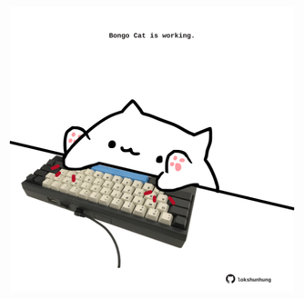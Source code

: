 <!-- built at 11/08/2022, 19:00:56 UTC -->
<p align="center">
  <img width="500" height="500" src="./ReadmeImage.svg">
</p>
